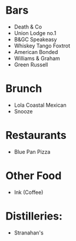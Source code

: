 # Bars
* Death & Co
* Union Lodge no.1
* B&GC Speakeasy
* Whiskey Tango Foxtrot
* American Bonded
* Williams & Graham
* Green Russell

# Brunch
* Lola Coastal Mexican
* Snooze

# Restaurants
* Blue Pan Pizza

# Other Food
* Ink (Coffee)

# Distilleries:
* Stranahan's

